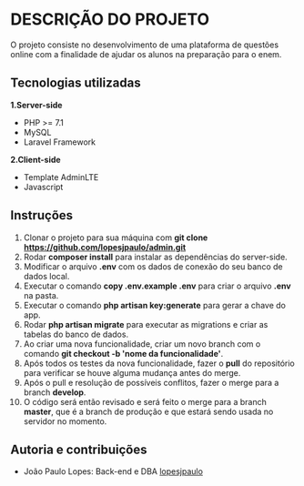 # DESCRIÇÃO DO PROJETO

O projeto consiste no desenvolvimento de uma plataforma de questões online
com a finalidade de ajudar os alunos na preparação para o enem.

## Tecnologias utilizadas

**1.Server-side**

- PHP >= 7.1
- MySQL
- Laravel Framework

**2.Client-side**

- Template AdminLTE
- Javascript

## Instruções 

1. Clonar o projeto para sua máquina com **git clone https://github.com/lopesjpaulo/admin.git**
3. Rodar **composer install** para instalar as dependências do server-side.
4. Modificar o arquivo **.env** com os dados de conexão do seu banco de dados local.
5. Executar o comando **copy .env.example .env** para criar o arquivo **.env** na pasta.
6. Executar o comando **php artisan key:generate** para gerar a chave do app.
5. Rodar **php artisan migrate** para executar as migrations e criar as tabelas do banco de dados.
6. Ao criar uma nova funcionalidade, criar um novo branch com o comando **git checkout -b 'nome da funcionalidade'**. 
7. Após todos os testes da nova funcionalidade, fazer o **pull** do repositório para verificar se houve alguma mudança antes do merge.
8. Após o pull e resolução de possíveis conflitos, fazer o merge para a branch **develop**.
9. O código será então revisado e será feito o merge para a branch **master**, que é a branch de produção
e que estará sendo usada no servidor no momento.

## Autoria e contribuições

- João Paulo Lopes: Back-end e DBA [lopesjpaulo](https://github.com/lopesjpaulo)